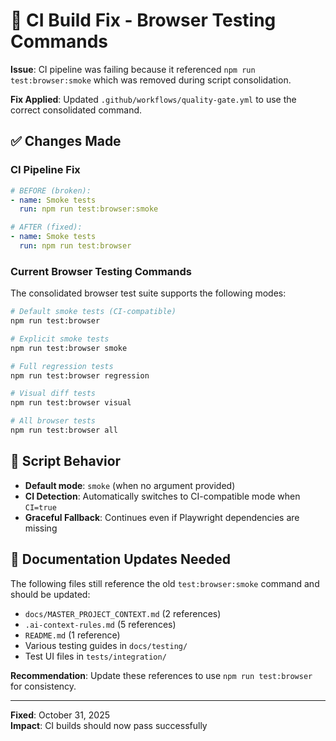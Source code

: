 # 🔧 CI Build Fix - Browser Testing Commands

**Issue**: CI pipeline was failing because it referenced `npm run test:browser:smoke` which was removed during script consolidation.

**Fix Applied**: Updated `.github/workflows/quality-gate.yml` to use the correct consolidated command.

## ✅ Changes Made

### CI Pipeline Fix
```yaml
# BEFORE (broken):
- name: Smoke tests
  run: npm run test:browser:smoke

# AFTER (fixed):
- name: Smoke tests  
  run: npm run test:browser
```

### Current Browser Testing Commands

The consolidated browser test suite supports the following modes:

```bash
# Default smoke tests (CI-compatible)
npm run test:browser

# Explicit smoke tests  
npm run test:browser smoke

# Full regression tests
npm run test:browser regression

# Visual diff tests
npm run test:browser visual

# All browser tests
npm run test:browser all
```

## 🧪 Script Behavior

- **Default mode**: `smoke` (when no argument provided)
- **CI Detection**: Automatically switches to CI-compatible mode when `CI=true`
- **Graceful Fallback**: Continues even if Playwright dependencies are missing

## 📝 Documentation Updates Needed

The following files still reference the old `test:browser:smoke` command and should be updated:

- `docs/MASTER_PROJECT_CONTEXT.md` (2 references)
- `.ai-context-rules.md` (5 references)  
- `README.md` (1 reference)
- Various testing guides in `docs/testing/`
- Test UI files in `tests/integration/`

**Recommendation**: Update these references to use `npm run test:browser` for consistency.

---
**Fixed**: October 31, 2025  
**Impact**: CI builds should now pass successfully